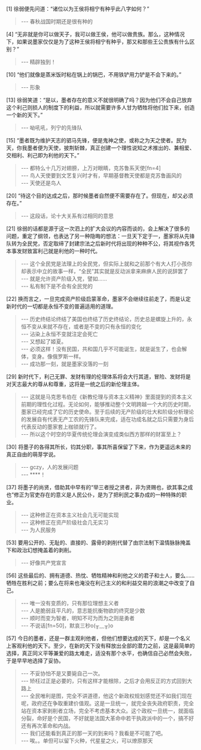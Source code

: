 
[1] 徐弱便先问道：“诸位以为王侯将相宁有种乎此八字如何？”
>--- 春秋战国时期还是很有种的<br>

[4] “无非就是你可以做天子，我可以做王侯，他可以做贵族。那么，这种情况下，如果说墨家仅仅是为了这种王侯将相宁有种乎，那又和那些王公贵族有什么区别？”
>--- 精辟独到！<br>

[10] “他们就像是蒸米饭时粘在锅上的锅巴，不用铁铲用力铲是不会下来的。”
>--- 形象<br>

[13] 徐弱笑道：“是以，墨者存在的意义不就很明确了吗？因为他们不会自己放弃这个利己则损人的制度下的利益，所以就需要许多人甘为牺牲将他们拉下来，创造一个新的天下。”
>--- 呦吼吼，列宁的先锋队<br>

[15] “墨者既为维护天志的驷马先锋，便是鬼神之使，或称之为天之使者。民为天，你我墨者便为天使，披荆斩棘，真正创建一个理性说知之术推出的、兼相爱、交相利、利己即为利他的天下。”
>--- 都特么十几万对翅膀，上万对眼睛，克苏鲁系天使[fn=4]<br>
>--- 鸟人天使要到文艺复兴时才有，早期基督教天使都是克苏鲁画风的<br>
>--- 天使还是鸟人<br>

[20] “待这个目的达成之后，那时候墨者自然便不需要存在了。但现在，却又必须存在。”
>--- 这段话，论十大关系有过相同的意思<br>

[21] 徐弱的话都是源于这一次泗上的扩大会议的内容而谈的，会上解决了很多的问题，重定了纲领，也表达了另一种隐晦的想法：一旦天下定于一，墨家将从先锋队转为全民党，否定取缔了封建宗法之后新时代将出现的种种不公，将其视作各凭本事发财致富利己就是利他的一种时代。
>--- 这个全民党是法理上的全民党，但实际上就和之前那个有大人打小孩你却表示中立的故事一样，“全民”其实就是反动派拿来麻痹人民的说辞罢了<br>
>--- 就是允许资产阶级入党，譬如……<br>
>--- 私有制下是不会有全民党的<br>

[22] 换而言之，一旦完成资产阶级启蒙革命，墨家不会继续往前走了，而是认定新时代的一切都是永恒不变的普遍适用的道理。
>--- 历史终结论终结了美国也终结了历史终结论，历史总是螺旋上升的，永恒不变从来就不存在，或者是不变的只有永恒的变化<br>
>--- 沾染上永恒不变就注定会死亡<br>
>--- 又想起了姬夏。<br>
>--- 必须这样！没有民国，共和国几乎不可能诞生，就是诞生了，也会解体，变身。像俄罗斯一样。<br>
>--- 成功那一刻，就是墨家没落的一刻<br>

[29] 新时代下，利己无罪、发财有理的伦理体系将会大行其道，冒险、发财将是对天志最大的尊从和尊重，这将是一统之后的新伦理主体。
>--- 这就是马克思韦伯在《新教伦理与资本主义精神》里面提到的资本主义前期的理性化过程。无论如何，能够推动整个文明跨越一个大的历史时期，墨家已经完成了它的历史使命。至于后续的无产阶级的壮大和阶级分析理论的发展自有代表无产工农的先锋队来完成，适在功成名就之后只需要为身后代表反动的墨家套上枷锁就行了。<br>
>--- 所以这个时空的华夏传统伦理会演变成类似西方那样的财富至上？<br>

[30] 将墨子的各得其所长，钧其分职，事其所喜保留了下来，作为更遥远未来的真正自由的萌芽学说。
>--- gczy，人的发展问题<br>
>--- ****！<br>

[37] 将墨子的尚贤，借助其中早有的“举三者授之贤者，非为贤赐也，欲其事之成也”修正为官吏存在的意义是人民公仆，是为了把利民之事办成的一种特殊的职业。
>--- 这种修正在资本主义社会几无可能实现<br>
>--- 这种修正在资产阶级社会几无实习<br>
>--- 为人民服务<br>

[53] 要用公开的、无耻的、直接的、露骨的剥削代替了由宗法制下温情脉脉掩盖下和政治幻想掩盖着的剥削。
>--- 好像共产党宣言<br>

[56] 这些最后的、拥有道德、热忱、牺牲精神和利他之义的君子和士人，要么……牺牲在胜利之前；要么在将来也淹没在利己主义的和利益交易的浪潮之中改变了自己。
>--- 唯一没有变质的，只有那位理想主义者<br>
>--- 人是脆弱且平凡的，意志能抗衡物欲的终究是少数<br>
>--- 顺时而变为智者，明知不可为而为之则是勇者<br>
>--- 不说话[fn=50]，默哀三秒o(╥﹏╥)o<br>

[57] 今日的墨者，还是一群主观利他者，但他们想要达成的天下，却是一个名义上客观利他的天下。至少，在新的天下没有释放出全部的潜力之前，这是最简单的选择，真正同义平等兼爱的路太难走，适没有那个水平，也确信自己必然会失败，于是早早地选择了妥协。
>--- 不妥协怕不是又要毙自己一次。<br>
>--- 矫枉过正是必要的，只有这样才能根除，之后才会用反正的方式回到大路上<br>
>--- 全民唯利是图，完全不讲道德，他这个新政权规划感觉还不如我们现在呢，政府还在争取重建价值观。这是一旦统一，就完全丧失政府职责，完全站在资本家剥削者立场，完全不考虑基本大众。这个政权一旦统一，就面临分裂，命好是个民国，不好就是法国大革命中若干执政派中的一个，搞不好还有再次革命和内战。<br>
>--- 我们还能看到真正的那一天的到来吗？我看是不可能了吧。<br>
>--- 唉。。单但可以留下火种，代星星之火，可以燎原那天<br>
